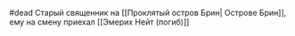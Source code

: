 #dead
Старый священник на [[Проклятый остров Брин| Острове Брин]], ему на смену приехал [[Эмерих Нейт (погиб)]] 